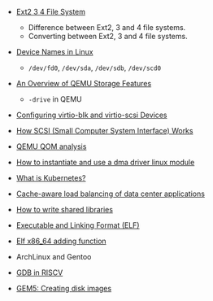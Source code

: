 + [Ext2 3 4 File System](https://www.thegeekstuff.com/2011/05/ext2-ext3-ext4/)
  + Difference between Ext2, 3 and 4 file systems.
  + Converting between Ext2, 3 and 4 file systems.

+ [Device Names in Linux](https://help.ubuntu.com/lts/installation-guide/armhf/apcs04.html)
  + ```/dev/fd0```, ```/dev/sda```, ```/dev/sdb```, ```/dev/scd0```

+ [An Overview of QEMU Storage Features](https://www.qemu.org/2020/09/14/qemu-storage-overview/)
  + ```-drive``` in QEMU

+ [Configuring virtio-blk and virtio-scsi Devices](https://www.qemu.org/2021/01/19/virtio-blk-scsi-configuration/)

+ [How SCSI (Small Computer System Interface) Works](https://computer.howstuffworks.com/scsi.htm)

+ [QEMU QOM analysis](https://github.com/wangzhou/hexo_blog_source/blob/918ec27434e9903fcd42a9342968c885ad1bfe28/source/_posts/qemu-qom%E5%88%86%E6%9E%90.md)

+ [How to instantiate and use a dma driver linux module](https://stackoverflow.com/questions/17913679/how-to-instantiate-and-use-a-dma-driver-linux-module)

+ [What is Kubernetes?](https://kubernetes.io/docs/concepts/overview/what-is-kubernetes/)

+ [Cache-aware load balancing of data center applications](http://www.vldb.org/pvldb/vol12/p709-archer.pdf)

+ [How to write shared libraries](https://www.cs.dartmouth.edu/~sergey/cs258/ABI/UlrichDrepper-How-To-Write-Shared-Libraries.pdf)

+ [Executable and Linking Format (ELF)](https://refspecs.linuxfoundation.org/elf/elf.pdf)

+ [Elf x86_64 adding function](https://reverseengineering.stackexchange.com/questions/21910/elf-x86-64-adding-function/21948#21948)

+ ArchLinux and Gentoo

+ [GDB in RISCV](https://shakti.org.in/docs/RISC-V-GDB-tutorial.pdf)

+ [GEM5: Creating disk images](https://www.gem5.org/documentation/general_docs/fullsystem/disks)


